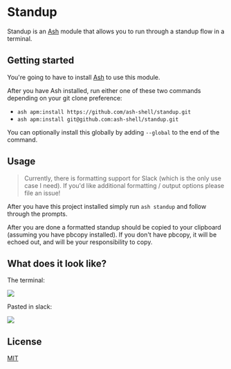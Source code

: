 # Standup

Standup is an [Ash](https://github.com/ash-shell/ash) module that allows you to run through a standup flow in a terminal.

## Getting started

You're going to have to install [Ash](https://github.com/ash-shell/ash) to use this module.

After you have Ash installed, run either one of these two commands depending on your git clone preference:

- `ash apm:install https://github.com/ash-shell/standup.git`
- `ash apm:install git@github.com:ash-shell/standup.git`

You can optionally install this globally by adding `--global` to the end of the command.

## Usage

> Currently, there is formatting support for Slack (which is the only use case I need).  If you'd like additional formatting / output options please file an issue!

After you have this project installed simply run `ash standup` and follow through the prompts.

After you are done a formatted standup should be copied to your clipboard (assuming you have pbcopy installed).  If you don't have pbcopy, it will be echoed out, and will be your responsibility to copy.

## What does it look like?

The terminal:

![](http://i.imgur.com/pishOOg.png)

Pasted in slack:

![](http://i.imgur.com/uCuq3OI.png)

## License

[MIT](LICENSE.md)
